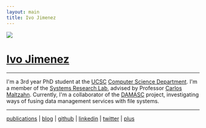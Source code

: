 ```yaml
---
layout: main
title: Ivo Jimenez
---
```


<img src="http://db.cs.ucsc.edu/sites/default/files/ivo.jpg" class="mypic">

[Ivo Jimenez][e]
===========

------------------------

I'm a 3rd year PhD student at the [UCSC][uc] [Computer Science Department][cs]. I'm a member of the 
[Systems Research Lab][srl], advised by Professor [Carlos Maltzahn][c]. Currently, I'm a 
collaborator of the [DAMASC][damasc] project, investigating ways of fusing data management services 
with file systems.

------------------------

[publications][p] | [blog][b] | [github][g] | [linkedin][l] | [twitter][t] | [plus][w]

[damasc]: http://systems.soe.ucsc.edu/projects/damasc
[uc]: http://ucsc.edu
[cs]: http://cs.ucsc.edu
[srl]: http://db.cs.ucsc.edu
[i]:  http://db.cs.ucsc.edu/sites/default/files/ivo.jpg
[c]:  http://cs.ucsc.edu/~carlosm
[e]:  mailto:ivo@cs.ucsc.edu
[b]:  /blog_index.html
[p]:  http://scholar.google.com/citations?user=_f4sYhoAAAAJ
[l]:  http://www.linkedin.com/in/ivotron
[y]:  http://lanyrd.com/people/ivotron/
[t]:  https://twitter.com/ivotron
[g]:  https://github.com/ivotron
[w]:  https://plus.google.com/105360754243680517376/about
